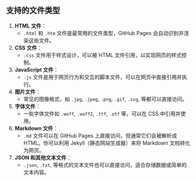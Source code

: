 ## 支持的文件类型

1. **HTML 文件**：
   - `.html` 和 `.htm` 文件是最常用的文件类型，GitHub Pages 会自动识别并渲染这些文件。
2. **CSS 文件**：
   - `.css` 文件用于样式设计，可以被 HTML 文件引用，以实现网页的样式控制。
3. **JavaScript 文件**：
   - `.js` 文件是用于网页行为和交互的脚本文件，可以在网页中直接引用并执行。
4. **图片文件**：
   - 常见的图像格式，如 `.jpg`, `.jpeg`, `.png`, `.gif`, `.svg`, 等都可以直接访问。
5. **字体文件**：
   - 一些字体文件如 `.woff`, `.woff2`, `.ttf`, `.otf` 等，可以在 CSS 中引用并使用。
6. **Markdown 文件**：
   - `.md` 文件可以在 GitHub Pages 上直接访问，但通常它们会被解析成 HTML。你可以利用 Jekyll（静态网站生成器）来将 Markdown 文档转化为网页。
7. **JSON 和其他文本文件**：
   - `.json`, `.txt`, 等格式的文本文件也可以直接访问，适合存储数据或简单的文本内容。
